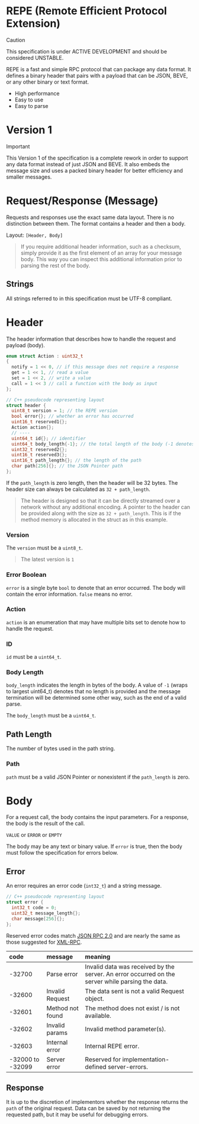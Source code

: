 # REPE (Remote Efficient Protocol Extension)

> [!CAUTION]
>
> This specification is under ACTIVE DEVELOPMENT and should be considered UNSTABLE.

REPE is a fast and simple RPC protocol that can package any data format. It defines a binary header that pairs with a payload that can be JSON, BEVE, or any other binary or text format.

- High performance
- Easy to use
- Easy to parse

# Version 1

> [!IMPORTANT]
>
> This Version 1 of the specification is a complete rework in order to support any data format instead of just JSON and BEVE. It also embeds the message size and uses a packed binary header for better efficiency and smaller messages.

# Request/Response (Message)

Requests and responses use the exact same data layout. There is no distinction between them. The format contains a header and then a body.

Layout: `[Header, Body]`

> If you require additional header information, such as a checksum, simply provide it as the first element of an array for your message body. This way you can inspect this additional information prior to parsing the rest of the body.

## Strings

All strings referred to in this specification must be UTF-8 compliant.

# Header

The header information that describes how to handle the request and payload (body).

```c++
enum struct Action : uint32_t
{
  notify = 1 << 0, // if this message does not require a response
  get = 1 << 1, // read a value
  set = 1 << 2, // write a value
  call = 1 << 3 // call a function with the body as input
};

// C++ pseudocode representing layout
struct header {
  uint8_t version = 1; // the REPE version
  bool error{}; // whether an error has occurred
  uint16_t reserved1{};
  Action action{};
  // ----
  uint64_t id{}; // identifier
  uint64_t body_length{-1}; // the total length of the body (-1 denotes no size given)
  uint32_t reserved2{};
  uint16_t reserved3{};
  uint16_t path_length{}; // the length of the path
  char path[256]{}; // the JSON Pointer path
};
```

If the `path_length` is zero length, then the header will be 32 bytes. The header size can always be calculated as `32 + path_length`.

> The header is designed so that it can be directly streamed over a network without any additional encoding. A pointer to the header can be provided along with the size as `32 + path_length`. This is if the method memory is allocated in the struct as in this example.

### Version

The `version` must be a `uint8_t`.

> The latest version is `1`

### Error Boolean

`error` is a single byte `bool` to denote that an error occurred. The body will contain the error information. `false` means no error.

### Action

`action` is an enumeration that may have multiple bits set to denote how to handle the request.

### ID

`id` must be a `uint64_t`.

### Body Length

`body_length` indicates the length in bytes of the body. A value of `-1` (wraps to largest uint64_t) denotes that no length is provided and the message termination will be determined some other way, such as the end of a valid parse.

The `body_length` must be a `uint64_t`.

## Path Length

The number of bytes used in the path string.

### Path

`path` must be a valid JSON Pointer or nonexistent if the `path_length` is zero.

# Body

For a request call, the body contains the input parameters. For a response, the body is the result of the call.

`VALUE` or `ERROR` or `EMPTY`

The body may be any text or binary value. If `error` is true, then the body must follow the specification for errors below.

## Error

An error requires an error code (`int32_t`) and a string message.

```c++
// C++ pseudocode representing layout
struct error {
  int32_t code = 0;
  uint32_t message_length{};
  char message[256]{};
};
```

Reserved error codes match [JSON RPC 2.0](https://www.jsonrpc.org/specification) and are nearly the same as those suggested for [XML-RPC](http://xmlrpc-epi.sourceforge.net/specs/rfc.fault_codes.php).

| code             | message          | meaning                                                      |
| :--------------- | :--------------- | :----------------------------------------------------------- |
| -32700           | Parse error      | Invalid data was received by the server. An error occurred on the server while parsing the data. |
| -32600           | Invalid Request  | The data sent is not a valid Request object.                 |
| -32601           | Method not found | The method does not exist / is not available.                |
| -32602           | Invalid params   | Invalid method parameter(s).                                 |
| -32603           | Internal error   | Internal REPE error.                                         |
| -32000 to -32099 | Server error     | Reserved for implementation-defined server-errors.           |

## Response

It is up to the discretion of implementors whether the response returns the `path` of the original request. Data can be saved by not returning the requested path, but it may be useful for debugging errors.
